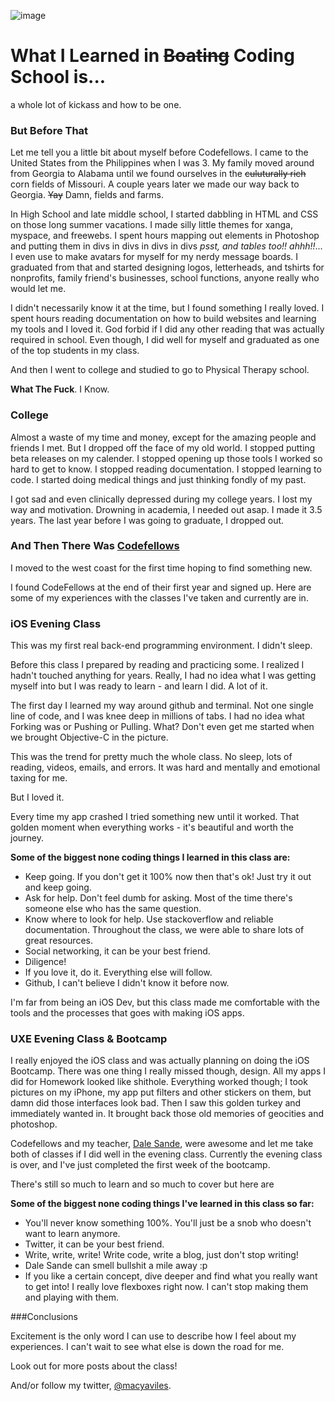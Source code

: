 ![image](http://www.ohheyworld.com/system/communities/brands/000/000/055/original/codefellows.png?1383156154)

# What I Learned in ~~Boating~~ Coding School is...

a whole lot of kickass and how to be one.

### But Before That

Let me tell you a little bit about myself before Codefellows.  I came to the United States from the Philippines when I was 3.  My family moved around from Georgia to Alabama until we found ourselves in the ~~culuturally rich~~ corn fields of Missouri.  A couple years later we made our way back to Georgia. ~~Yay~~ Damn, fields and farms.

In High School and late middle school, I started dabbling in HTML and CSS on those long summer vacations.  I made silly little themes for xanga, myspace, and freewebs.  I spent hours mapping out elements in Photoshop and putting them in divs in divs in divs in divs *psst, and tables too!! ahhh!!*... I even use to make avatars for myself for my nerdy message boards.  I graduated from that and started designing logos, letterheads, and tshirts for nonprofits, family friend's businesses, school functions, anyone really who would let me.

I didn't necessarily know it at the time, but I found something I really loved.  I spent hours reading documentation on how to build websites and learning my tools and I loved it.  God forbid if I did any other reading that was actually required in school.  Even though, I did well for myself and graduated as one of the top students in my class.

And then I went to college and studied to go to Physical Therapy school.

**What The Fuck**. I Know.

### College
Almost a waste of my time and money, except for the amazing people and friends I met.  But I dropped off the face of my old world.  I stopped putting beta releases on my calender.  I stopped opening up those tools I worked so hard to get to know.  I stopped reading documentation.  I stopped learning to code.  I started doing medical things and just thinking fondly of my past.

I got sad and even clinically depressed during my college years.  I lost my way and motivation.  Drowning in academia, I needed out asap.  I made it 3.5 years.  The last year before I was going to graduate, I dropped out.

### And Then There Was [Codefellows](https://www.codefellows.org)

I moved to the west coast for the first time hoping to find something new.

I found CodeFellows at the end of their first year and signed up.
Here are some of my experiences with the classes I've taken and currently are in.

### iOS Evening Class
This was my first real back-end programming environment.  I didn't sleep.

Before this class I prepared by reading and practicing some.  I realized I hadn't touched anything for years.  Really, I had no idea what I was getting myself into but I was ready to learn - and learn I did. A lot of it.

The first day I learned my way around github and terminal.  Not one single line of code, and I was knee deep in millions of tabs.  I had no idea what Forking was or Pushing or Pulling. What? Don't even get me started when we brought Objective-C in the picture.

This was the trend for pretty much the whole class. No sleep, lots of reading, videos, emails, and errors.  It was hard and mentally and emotional taxing for me.

But I loved it.

Every time my app crashed I tried something new until it worked.  That golden moment when everything works - it's beautiful and worth the journey.

**Some of the biggest none coding things I learned in this class are:**

* Keep going.  If you don't get it 100% now then that's ok! Just try it out and keep going.
* Ask for help. Don't feel dumb for asking. Most of the time there's someone else who has the same question.
* Know where to look for help. Use stackoverflow and reliable documentation.  Throughout the class, we were able to share lots of great resources.
* Social networking, it can be your best friend.
* Diligence!
* If you love it, do it. Everything else will follow.
* Github, I can't believe I didn't know it before now.

I'm far from being an iOS Dev, but this class made me comfortable with the tools and the processes that goes with making iOS apps.  

### UXE Evening Class & Bootcamp

I really enjoyed the iOS class and was actually planning on doing the iOS Bootcamp.  There was one thing I really missed though, design.  All my apps I did for Homework looked like shithole.  Everything worked though; I took pictures on my iPhone, my app put filters and other stickers on them, but damn did those interfaces look bad. Then I saw this golden turkey and immediately wanted in. It brought back those old memories of geocities and photoshop.

Codefellows and my teacher, [Dale Sande](https://twitter.com/anotheruiguy), were awesome and let me take both of classes if I did well in the evening class.  Currently the evening class is over, and I've just completed the first week of the bootcamp.

There's still so much to learn and so much to cover but here are

**Some of the biggest none coding things I've learned in this class so far:**

* You'll never know something 100%. You'll just be a snob who doesn't want to learn anymore.
* Twitter, it can be your best friend.
* Write, write, write! Write code, write a blog, just don't stop writing!
* Dale Sande can smell bullshit a mile away :p
* If you like a certain concept, dive deeper and find what you really want to get into!  I really love flexboxes right now. I can't stop making them and playing with them.

###Conclusions

Excitement is the only word I can use to describe how I feel about my experiences.  I can't wait to see what else is down the road for me.

Look out for more posts about the class!

And/or follow my twitter, [@macyaviles](https://twitter.com/macyaviles).